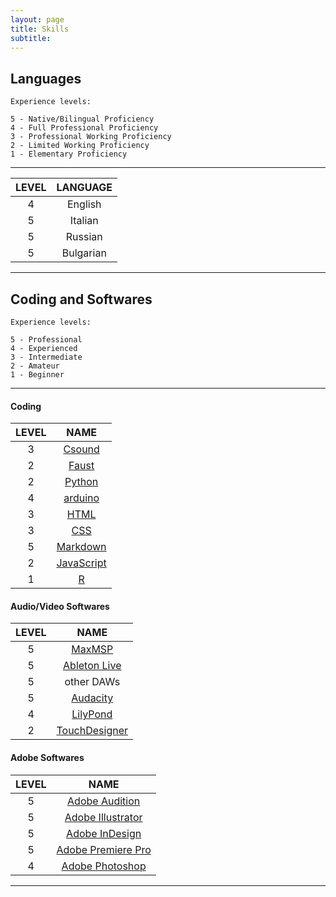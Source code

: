 ```yaml
---
layout: page
title: Skills
subtitle:
---
```


## Languages

```
Experience levels:

5 - Native/Bilingual Proficiency
4 - Full Professional Proficiency
3 - Professional Working Proficiency
2 - Limited Working Proficiency
1 - Elementary Proficiency
```
____________

|LEVEL|LANGUAGE|
|:---:|:---:|
|4|English|
|5|Italian|
|5|Russian|
|5|Bulgarian|

____________

## Coding and Softwares

```
Experience levels:

5 - Professional
4 - Experienced
3 - Intermediate
2 - Amateur
1 - Beginner
```

____________

#### Coding

|LEVEL|NAME|
|:---:|:---:|
|3|[Csound](https://csound.com/)|
|2|[Faust](https://faust.grame.fr/)|
|2|[Python](https://www.python.org/)|
|4|[arduino](https://www.arduino.cc/)|
|3|[HTML](https://en.m.wikipedia.org/wiki/HTML)|
|3|[CSS](https://en.m.wikipedia.org/wiki/CSS)|
|5|[Markdown](https://en.m.wikipedia.org/wiki/Markdown)|
|2|[JavaScript](https://en.m.wikipedia.org/wiki/JavaScript)|
|1|[R](https://en.m.wikipedia.org/wiki/R_(programming_language))|

#### Audio/Video Softwares

|LEVEL|NAME|
|:---:|:---:|
|5|[MaxMSP](https://cycling74.com/)|
|5|[Ableton Live](https://www.ableton.com/en/)|
|5|other DAWs|
|5|[Audacity](https://www.audacityteam.org/)|
|4|[LilyPond](https://lilypond.org/index.it.html)|
|2|[TouchDesigner](https://derivative.ca/)|

#### Adobe Softwares

|LEVEL|NAME|
|:---:|:---:|
|5|[Adobe Audition](https://www.adobe.com/products/audition.html)|
|5|[Adobe Illustrator](https://www.adobe.com/products/photoshop.html)|
|5|[Adobe InDesign](https://www.adobe.com/products/indesign.html)|
|5|[Adobe Premiere Pro](https://www.adobe.com/products/premiere.html)|
|4|[Adobe Photoshop](https://www.adobe.com/products/photoshop.html)|

____________
